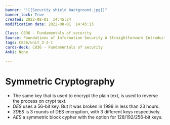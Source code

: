 ```yaml
---
banner: "![[Security shield background.jpg]]"
banner_lock: True
created: 2022-08-01  14:45:24
modification date: 2022-08-01  14:45:13

Class: C836 - Fundamentals of security
Source: Foundations of Information Security A Straightforward Introduction
tags: C836/unit_3-2-1
cards-deck: C836 - Fundamentals of security
Anki: None

---
```


# Symmetric Cryptography
- The same key that is used to encrypt the plain text, is used to reverse the process on crypt text.
- _DES_ uses a 56-bit key. But it was broken in 1999 in less than 23 hours.
- _3DES_ is 3 rounds of DES encryption, with 3 different keys respectively.
- _AES_ a symmetric block cypher with the option for 128/192/256-bit keys.